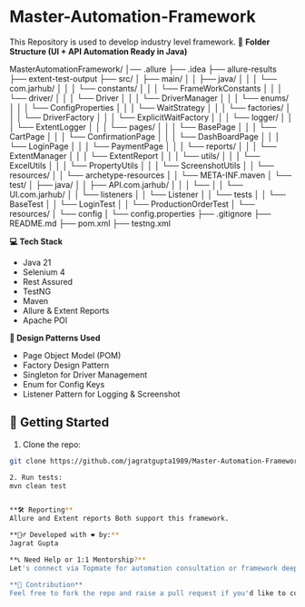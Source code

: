 # Master-Automation-Framework
This Repository is used to develop industry level framework.
📁 **Folder Structure (UI + API Automation Ready in Java)**

MasterAutomationFramework/
│── .allure
├── .idea
├── allure-results
├── extent-test-output
├── src/
│   ├── main/
│   │   ├── java/
│   │   │   └── com.jarhub/
│   │   │       └── constants/
│   │   │          └── FrameWorkConstants
│   │   │       └── driver/
│   │   │          └── Driver
│   │   │          └── DriverManager
│   │   │       └── enums/
│   │   │          └── ConfigProperties
│   │   │          └── WaitStrategy
│   │   │       └── factories/
│   │   │          └── DriverFactory
│   │   │          └── ExplicitWaitFactory
│   │   │       └── logger/
│   │   │          └── ExtentLogger
│   │   │       └── pages/
│   │   │          └── BasePage
│   │   │          └── CartPage
│   │   │          └── ConfirmationPage
│   │   │          └── DashBoardPage
│   │   │          └── LoginPage
│   │   │          └── PaymentPage
│   │   │       └── reports/
│   │   │          └── ExtentManager
│   │   │          └── ExtentReport
│   │   │       └── utils/
│   │   │          └── ExcelUtils
│   │   │          └── PropertyUtils
│   │   │          └── ScreenshotUtils
│   │   └── resources/
│   │       └── archetype-resources
│   │       └── META-INF.maven
│   └── test/
│       ├── java/
│       │   ├── API.com.jarhub/
│       │   │   └── 
│       │   └── UI.com.jarhub/
│       │       └── listeners
│       │           └── Listener
│       │       └── tests
│       │           └── BaseTest
│       │           └── LoginTest
│       │           └── ProductionOrderTest
│       └── resources/
│           └── config
│               └── config.properties
├── .gitignore
├── README.md
├── pom.xml
├── testng.xml

**💻 Tech Stack**
- Java 21
- Selenium 4
- Rest Assured
- TestNG
- Maven
- Allure & Extent Reports
- Apache POI

**🧩 Design Patterns Used**
- Page Object Model (POM)
- Factory Design Pattern 
- Singleton for Driver Management 
- Enum for Config Keys 
- Listener Pattern for Logging & Screenshot


## 🚀 Getting Started

1. Clone the repo:
```bash
git clone https://github.com/jagratgupta1989/Master-Automation-Framework.git

2. Run tests:
mvn clean test


**🛠️ Reporting**
Allure and Extent reports Both support this framework.

**🙋‍♂️ Developed with ❤️ by:**
Jagrat Gupta

**📞 Need Help or 1:1 Mentorship?**
Let's connect via Topmate for automation consultation or framework deep dives.

**🙌 Contribution**
Feel free to fork the repo and raise a pull request if you'd like to contribute!






